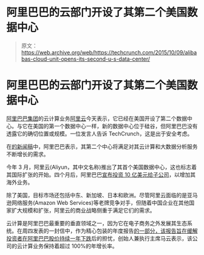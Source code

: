 # 阿里巴巴的云部门开设了其第二个美国数据中心

> 原文：<https://web.archive.org/web/https://techcrunch.com/2015/10/09/alibabas-cloud-unit-opens-its-second-u-s-data-center/>

# 阿里巴巴的云部门开设了其第二个美国数据中心

[阿里巴巴集团](https://web.archive.org/web/20230314171036/http://www.aliyun.com/)的云计算业务[阿里云](https://web.archive.org/web/20230314171036/http://www.alibabagroup.com/)今天表示，它已经在美国开设了第二个数据中心。与它在美国的第一个数据中心一样，新的数据中心位于硅谷，但阿里巴巴没有透露它的确切位置或规模。一位发言人告诉 TechCrunch，这是出于安全考虑。

在[的新闻稿](https://web.archive.org/web/20230314171036/http://www.alibabagroup.com/en/news/article?news=p151009)中，阿里巴巴表示，其第二个中心将满足对其云计算和大数据分析服务不断增长的需求。

今年 3 月，阿里云(Aliyun，其中文名称)推出了其首个美国数据中心，这也标志着其国际扩张的开始。四个月后，阿里巴巴[宣布投资 10 亿美元给子公司](https://web.archive.org/web/20230314171036/https://techcrunch.com/2015/07/29/alibillion/)，以增加其海外业务。

除了美国，目标市场还包括中东、新加坡、日本和欧洲。尽管阿里云面临的是亚马逊网络服务(Amazon Web Services)等老牌竞争对手，但随着中国企业在其他国家扩大规模和扩张，阿里云的商业战略侧重于满足它们的需求。

云计算是阿里巴巴最重要的垂直领域之一，因为它在电子商务之外发展其生态系统。在周四发表的一封信中，作为精心包装的年度报告[的一部分，该报告旨在缓解投资者在阿里巴巴股价](https://web.archive.org/web/20230314171036/http://ar.alibabagroup.com/2015/letter.html)[持续一年下跌](https://web.archive.org/web/20230314171036/https://www.google.com/finance?q=NYSE:BABA)后的担忧，创始人兼执行主席马云表示，该公司的云计算业务保持着超过 100%的年增长率。